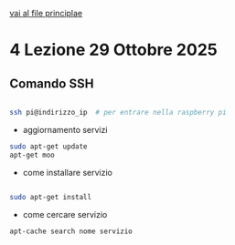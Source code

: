 [vai al file principlae](../../Readme.md)

# 4 Lezione 29 Ottobre 2025

## Comando SSH

```bash

ssh pi@indirizzo_ip  # per entrare nella raspberry pi

```

- aggiornamento servizi

```bash
sudo apt-get update 
apt-get moo 
```

- come installare servizio

```bash

sudo apt-get install

```

- come cercare servizio

```bash
apt-cache search nome servizio

```